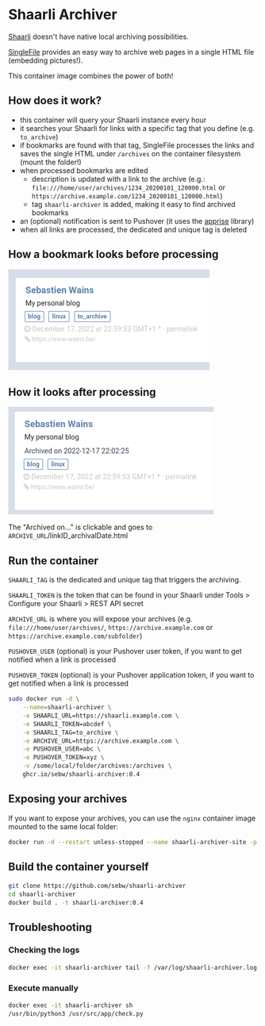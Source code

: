 # Shaarli Archiver

[Shaarli](https://github.com/shaarli/Shaarli) doesn't have native local archiving possibilities.

[SingleFile](https://github.com/gildas-lormeau/SingleFile) provides an easy way to archive web pages in a single HTML file (embedding pictures!).

This container image combines the power of both!

## How does it work?

- this container will query your Shaarli instance every hour
- it searches your Shaarli for links with a specific tag that you define (e.g. `to_archive`)
- if bookmarks are found with that tag, SingleFile processes the links and saves the single HTML under `/archives` on the container filesystem (mount the folder!)
- when processed bookmarks are edited
  - description is updated with a link to the archive (e.g.: `file:///home/user/archives/1234_20200101_120000.html` or `https://archive.example.com/1234_20200101_120000.html`)
  - tag `shaarli-archiver` is added, making it easy to find archived bookmarks
- an (optional) notification is sent to Pushover (it uses the [apprise](https://github.com/caronc/apprise) library)
- when all links are processed, the dedicated and unique tag is deleted

## How a bookmark looks before processing

![](https://raw.githubusercontent.com/sebw/shaarli-archiver/master/screenshots/before.png)

## How it looks after processing

![](https://raw.githubusercontent.com/sebw/shaarli-archiver/master/screenshots/after.png)

The "Archived on..." is clickable and goes to `ARCHIVE_URL`/linkID_archivalDate.html

## Run the container

`SHAARLI_TAG` is the dedicated and unique tag that triggers the archiving.

`SHAARLI_TOKEN` is the token that can be found in your Shaarli under Tools > Configure your Shaarli > REST API secret

`ARCHIVE_URL` is where you will expose your archives (e.g. `file:///home/user/archives/`, `https://archive.example.com` or `https://archive.example.com/subfolder`)

`PUSHOVER_USER` (optional) is your Pushover user token, if you want to get notified when a link is processed

`PUSHOVER_TOKEN` (optional) is your Pushover application token, if you want to get notified when a link is processed

```bash
sudo docker run -d \
    --name=shaarli-archiver \
    -e SHAARLI_URL=https://shaarli.example.com \
    -e SHAARLI_TOKEN=abcdef \
    -e SHAARLI_TAG=to_archive \
    -e ARCHIVE_URL=https://archive.example.com \
    -e PUSHOVER_USER=abc \
    -e PUSHOVER_TOKEN=xyz \
    -v /some/local/folder/archives:/archives \
    ghcr.io/sebw/shaarli-archiver:0.4
```

## Exposing your archives

If you want to expose your archives, you can use the `nginx` container image mounted to the same local folder:

```bash
docker run -d --restart unless-stopped --name shaarli-archiver-site -p 80:80 -v /some/local/folder/archives:/usr/share/nginx/html:ro -d nginx
```

## Build the container yourself

```bash
git clone https://github.com/sebw/shaarli-archiver
cd shaarli-archiver
docker build . -t shaarli-archiver:0.4
```

## Troubleshooting

### Checking the logs

```bash
docker exec -it shaarli-archiver tail -f /var/log/shaarli-archiver.log
```

### Execute manually

```bash
docker exec -it shaarli-archiver sh
/usr/bin/python3 /usr/src/app/check.py
```
